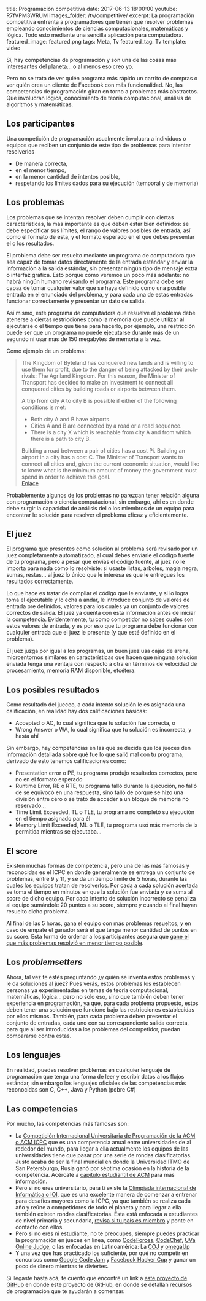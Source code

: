 title: Programación competitiva
date: 2017-06-13 18:00:00
youtube: R7fVPM3WRUM
images_folder: /tv/competitive/
excerpt: La programación competitiva enfrenta a programadores que tienen que resolver problemas empleando conocimientos de ciencias computacionales, matemáticas y lógica. Todo esto mediante una sencilla aplicación para computadora.
featured_image: featured.png
tags: Meta, Tv
featured_tag: Tv
template: video

Sí, hay competencias de programación y son una de las cosas más interesantes del planeta… o al menos eso creo yo.

Pero no se trata de ver quién programa más rápido un carrito de compras o ver quién crea un cliente de Facebook con más funcionalidad. No, las competencias de programación giran en torno a problemas más abstractos. Que involucran lógica, conocimiento de teoría computacional, análisis de algoritmos y matemáticas.

## Los participantes

Una competición de programación usualmente involucra a individuos o equipos que reciben un conjunto de este tipo de problemas para intentar resolverlos

- De manera correcta,
- en el menor tiempo,
- en la menor cantidad de intentos posible,
- respetando los límites dados para su ejecución (temporal y de memoria)

## Los problemas

Los problemas que se intentan resolver deben cumplir con ciertas características, la más importante es que deben estar bien definidos: se debe especificar sus límites, el rango de valores posibles de entrada, así como el formato de esta, y el formato esperado en el que debes presentar el o los resultados.

El problema debe ser resuelto mediante un programa de computadora que sea capaz de tomar datos directamente de la entrada estándar  y enviar la información a la salida estándar, sin presentar ningún tipo de mensaje extra o interfaz gráfica. Esto porque como veremos un poco más adelante: no habrá ningún humano revisando el programa. Este programa debe ser capaz de tomar cualquier valor que se haya definido como una posible entrada en el enunciado del problema, y para cada una de estas entradas funcionar correctamente y presentar un dato de salida.

Así mismo, este programa de computadora que resuelve el problema debe atenerse a ciertas restricciones como la memoria que puede utilizar al ejecutarse o el tiempo que tiene para hacerlo, por ejemplo, una restricción puede ser que un programa no puede ejecutarse durante más de un segundo ni usar más de 150 megabytes de memoria a la vez.

Como ejemplo de un problema:  

<blockquote>
The Kingdom of Byteland has conquered new lands and is willing to use them for profit, due to the danger of being attacked by their arch-rivals: The Agriland Kingdom. For this reason, the Minister of Transport has decided to make an investment to connect all conquered cities by building roads or airports between them.

A trip from city A to city B is possible if either of the following conditions is met:
<ul>
<li>Both city A and B have airports.</li>
<li>Cities A and B are connected by a road or a road sequence.</li>
<li>There is a city X which is reachable from city A and from which there is a path to city B.</li>
</ul>
Building a road between a pair of cities has a cost Pi. Building an airport in a city has a cost C. The Minister of Transport wants to connect all cities and, given the current economic situation, would like to know what is the minimum amount of money the government must spend in order to achieve this goal.
<br />
<a href="http://coj.uci.cu/24h/problem.xhtml?pid=2533" target="_blank">Enlace</a>
</blockquote>

Probablemente algunos de los problemas no parezcan tener relación alguna con programación o ciencia computacional, sin embargo, ahí es en donde debe surgir la capacidad de análisis del o los miembros de un equipo para encontrar le solución para resolver el problema eficaz y eficientemente.

## El juez  

El programa que presentes como solución al problema será revisado por un juez completamente automatizado, al cual debes enviarle el código fuente de tu programa, pero a pesar que envías el código fuente, al juez no le importa para nada cómo lo resolviste: si usaste listas, árboles, magia negra, sumas, restas… al juez lo único que le interesa es que le entregues los resultados correctamente. 

Lo que hace es tratar de compilar el código que le enviaste, y si lo logra toma el ejecutable y lo echa a andar, le introduce conjunto de valores de entrada pre definidos, valores para los cuales ya un conjunto de valores correctos de salida. El juez ya cuenta con esta información antes de iniciar la competencia. Evidentemente, tu como competidor no sabes cuales son estos valores de entrada, y es por eso que tu programa debe funcionar con cualquier entrada que el juez le presente (y que esté definido en el problema). 

El juez juzga por igual a los programas, un buen juez usa cajas de arena, microentornos similares en características que hacen que ninguna solución enviada tenga una ventaja con respecto a otra en términos de velocidad de procesamiento, memoria RAM disponible, etcétera.

## Los posibles resultados
 
Como resultado del jueceo, a cada intento solución le es asignada una calificación, en realidad hay dos calificaciones básicas:

- Accepted o AC, lo cual significa que tu solución fue correcta, o
- Wrong Answer o WA, lo cual significa que tu solución es incorrecta, y hasta ahí

Sin embargo, hay competencias en las que se decide que los jueces den información detallada sobre qué fue lo que salió mal con tu programa, derivado de esto tenemos calificaciones como:

- Presentation error o PE, tu programa produjo resultados correctos, pero no en el formato esperado
- Runtime Error, RE o RTE, tu programa falló durante la ejecución, no falló de se equivocó en una respuesta, sino falló de porque se hizo una división entre cero o se trató de acceder a un bloque de memoria no reservado… 
- Time Limit Exceeded, TL o TLE, tu programa no completó su ejecución en el tiempo asignado para él
- Memory Limit Exceeded, ML o TLE, tu programa usó más memoria de la permitida mientras se ejecutaba… 

## El score  

Existen muchas formas de competencia, pero una de las más famosas y reconocidas es el ICPC en donde generalmente se entrega un conjunto de problemas, entre 9 y 11, y se da un tiempo límite de 5 horas, durante las cuales los equipos tratan de resolverlos. Por cada a cada solución acertada se toma el tiempo en minutos en que la solución fue enviada y se suma al score de dicho equipo. Por cada intento de solución incorrecto se penaliza al equipo sumándole 20 puntos a su score, siempre y cuando al final hayan resuelto dicho problema.

Al final de las 5 horas, gana el equipo con más problemas resueltos, y en caso de empate el ganador será el que tenga menor cantidad de puntos en su score. Esta forma de ordenar a los participantes asegura que <a href="https://icpc.baylor.edu/worldfinals/results" target="_blank">gane el que más problemas resolvió en menor tiempo posible</a>.  

## Los *problemsetters*

Ahora, tal vez te estés preguntando ¿y quién se inventa estos problemas y le da soluciones al juez? Pues verás, estos problemas los establecen personas ya experimentadas en temas de teoría computacional, matemáticas, lógica… pero no solo eso, sino que también deben tener experiencia en programación, ya que, para cada problema propuesto, estos deben tener una solución que funcione bajo las restricciones establecidas por ellos mismos. También, para cada problema deben presentar el conjunto de entradas, cada uno con su correspondiente salida correcta, para que al ser introducidas a los problemas del competidor, puedan compararse contra estas.

## Los lenguajes  

En realidad, puedes resolver problemas en cualquier lenguaje de programación que tenga una forma de leer y escribir datos a los flujos estándar, sin embargo los lenguajes oficiales de las competencias más reconocidas son C, C++, Java y Python (pobre C#)

## Las competencias  

Por mucho, las competencias más famosas son:

- La <a href="https://icpc.baylor.edu/" target="_blank">Competición Internacional Universitaria de Programación de la ACM o ACM ICPC</a> que es una competencia anual entre universidades de al rededor del mundo, para llegar a ella actualmente los equipos de las universidades tiene que pasar por una serie de rondas clasificatorias. Justo acaba de ser la final mundial en donde la  Universidad ITMO de San Petersburgo, Rusia ganó por séptima ocasión en la historia de la competencia. Acércate a <a href="http://campus.acm.org/public/chapters/geo_listing/index.cfm?region=worldwide&type=stu&regions" target="_blank">capítulo estudiantil de ACM</a> para más información.  
- Pero si no eres universitario, para ti existe la <a href="http://www.ioinformatics.org/index.shtml" target="_blank">Olimpiada internacional de Informática o IOI</a>, que es una excelente manera de comenzar a entrenar para desafíos mayores como la ICPC, ya que también se realiza cada año y reúne a competidores de todo el planeta y para llegar a ella también existen rondas clasificatorias. Esta está enfocada a estudiantes de nivel primaria y secundaria, <a href="http://www.ioinformatics.org/a_d_m/members.shtml" target="_blank">revisa si tu país es miembro</a> y ponte en contacto con ellos.
- Pero si no eres ni estudiante, no te preocupes, siempre puedes practicar la programación en jueces en línea, como <a href="http://codeforces.com/" target="_blank">CodeForces</a>, <a href="https://www.codechef.com/" target="_blank">CodeChef</a>, <a href="https://uva.onlinejudge.org/" target="_blank">UVa Online Judge</a>, o las enfocadas en Latinoamérica: La <a href="http://coj.uci.cu/index.xhtml" target="_blank">COJ</a> y <a href="https://omegaup.com/" target="_blank">omegaUp</a>
- Y una vez que has practicado los suficiente, por qué no competir en concursos como <a href="https://code.google.com/codejam/" target="_blank">Google Code Jam</a> y <a href="https://www.facebook.com/hackercup/" target="_blank">Facebook Hacker Cup</a> y ganar un poco de dinero mientras te diviertes.

Si llegaste hasta acá, te cuento que encontré un link a <a href="https://github.com/lnishan/awesome-competitive-programming" target="_blank">este proyecto de GitHub</a> en donde este proyecto de GitHub, en donde se detallan recursos de programación que te ayudarán a comenzar.
